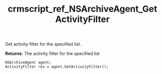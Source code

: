﻿---
title: crmscript_ref_NSArchiveAgent_GetActivityFilter
description: ActivityFilter GetActivityFilter()
intellisense: NSArchiveAgent.GetActivityFilter
keywords: NSArchiveAgent,GetActivityFilter
so.topic: reference
---

Get activity filter for the specified list.


**Returns:** The activity filter for the specified list

```crmscript
NSArchiveAgent agent;
ActivityFilter res = agent.GetActivityFilter();
```

